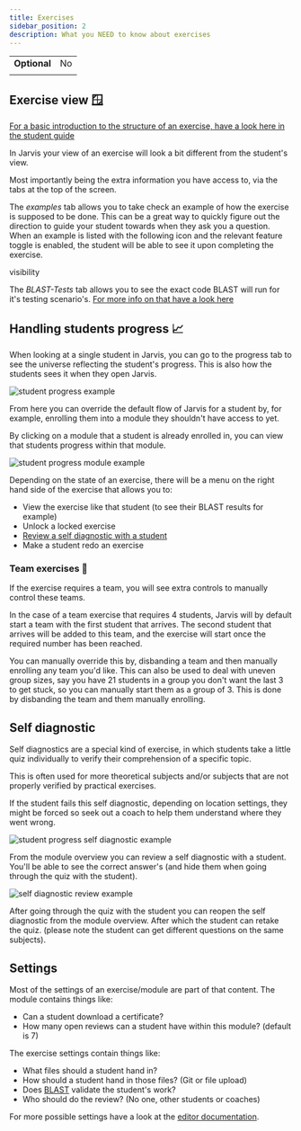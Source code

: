 ```yaml
---
title: Exercises
sidebar_position: 2
description: What you NEED to know about exercises
---
```


|              |    |
|--------------|----|
| **Optional** | No |
|              |    |

## Exercise view 🪟

[For a basic introduction to the structure of an exercise, have a look here in the student guide](../../students/exercises)

In Jarvis your view of an exercise will look a bit different from the student's view.

Most importantly being the extra information you have access to, via the tabs at the top of the screen.

The *examples* tab allows you to take check an example of how the exercise is supposed to be done.
This can be a great way to quickly figure out the direction to guide your student towards when they ask you a question.
When an example is listed with the following icon and the relevant feature toggle is enabled, the student will be able to see it upon completing the exercise.
<link rel="stylesheet" href="https://fonts.googleapis.com/css2?family=Material+Symbols+Outlined:opsz,wght,FILL,GRAD@20..48,100..700,0..1,-50..200" />
<span class="material-symbols-outlined">
visibility
</span>

The *BLAST-Tests* tab allows you to see the exact code BLAST will run for it's testing scenario's.
[For more info on that have a look here](../editor/blast)

## Handling students progress 📈

When looking at a single student in Jarvis, you can go to the progress tab to see the universe reflecting the student's progress. This is also how the students sees it when they open Jarvis.

![student progress example](/img/staff/coaches/exercises/student-progress.png)

From here you can override the default flow of Jarvis for a student by, for example, enrolling them into a module they shouldn't have access to yet. 

By clicking on a module that a student is already enrolled in, you can view that students progress within that module.

![student progress module example](/img/staff/coaches/exercises/student-progress-module.png)

Depending on the state of an exercise, there will be a menu on the right hand side of the exercise that allows you to:

* View the exercise like that student (to see their BLAST results for example)
* Unlock a locked exercise
* [Review a self diagnostic with a student](#self-diagnostic)
* Make a student redo an exercise

### Team exercises 👥

If the exercise requires a team, you will see extra controls to manually control these teams.

In the case of a team exercise that requires 4 students,
Jarvis will by default start a team with the first student that arrives.
The second student that arrives will be added to this team,
and the exercise will start once the required number has been reached.

You can manually override this by, disbanding a team and then manually enrolling any team you'd like.
This can also be used to deal with uneven group sizes,
say you have 21 students in a group you don't want the last 3 to get stuck,
so you can manually start them as a group of 3.
This is done by disbanding the team and them manually enrolling.

## Self diagnostic

Self diagnostics are a special kind of exercise,
in which students take a little quiz individually to verify their comprehension of a specific topic.

This is often used for more theoretical subjects and/or subjects that are not properly verified by practical exercises.

If the student fails this self diagnostic, depending on location settings,
they might be forced so seek out a coach to help them understand where they went wrong.

![student progress self diagnostic example](/img/staff/coaches/exercises/student-progress-self-diagnostic.png)

From the module overview you can review a self diagnostic with a student.
You'll be able to see the correct answer's (and hide them when going through the quiz with the student).

![self diagnostic review example](/img/staff/coaches/exercises/self-diagnostic.png)

After going through the quiz with the student you can reopen the self diagnostic from the module overview.
After which the student can retake the quiz.
(please note the student can get different questions on the same subjects).

## Settings

Most of the settings of an exercise/module are part of that content. 
The module contains things like:
* Can a student download a certificate?
* How many open reviews can a student have within this module? (default is 7)

The exercise settings contain things like:
* What files should a student hand in?
* How should a student hand in those files? (Git or file upload)
* Does [BLAST](../editor/blast) validate the student's work?
* Who should do the review? (No one, other students or coaches)

For more possible settings have a look at the [editor documentation](../editor).
